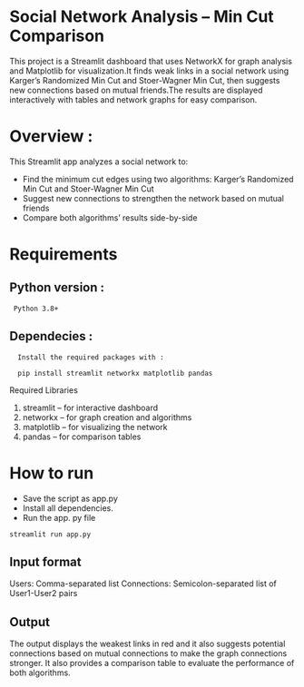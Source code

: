 # Social Network Analysis – Min Cut Comparison
This project is a Streamlit dashboard that uses NetworkX for graph analysis and Matplotlib for visualization.It finds weak links in a social network using Karger’s Randomized Min Cut and Stoer-Wagner Min Cut, then suggests new connections based on mutual friends.The results are displayed interactively with tables and network graphs for easy comparison.

# Overview :
This Streamlit app analyzes a social network to:
- Find the minimum cut edges using two algorithms: Karger’s Randomized Min Cut and Stoer-Wagner Min Cut
- Suggest new connections to strengthen the network based on mutual friends
- Compare both algorithms’ results side-by-side
  
# Requirements 
 ## Python version :
     Python 3.8+

 ## Dependecies :
      Install the required packages with : 
      
      pip install streamlit networkx matplotlib pandas
      
Required Libraries
1. streamlit – for interactive dashboard
2. networkx – for graph creation and algorithms
3. matplotlib – for visualizing the network
4. pandas – for comparison tables

# How to run  
 - Save the script as app.py
 - Install all dependencies.
 - Run the app. py file
```
streamlit run app.py
```
  ## Input format 
  Users: Comma-separated list
  Connections: Semicolon-separated list of User1-User2 pairs
  ## Output 
The output displays the weakest links in red and it also suggests potential connections based on mutual connections to make the graph connections stronger. It also provides a comparison table to evaluate the performance of both algorithms.


